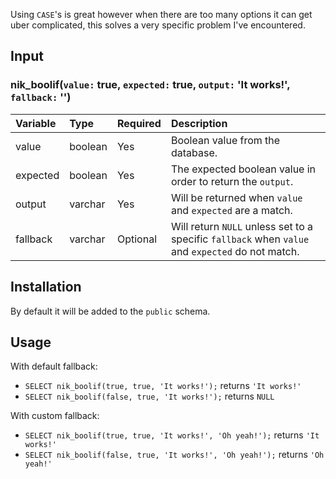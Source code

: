 Using `CASE`'s is great however when there are too many options it can get uber complicated, this solves a very specific problem I've encountered.

## Input

### nik_boolif(`value:` true, `expected:` true, `output:` 'It works!', `fallback:` '')

Variable | Type | Required | Description 
:------- | :--- | -------- | :----------
value | boolean |  Yes | Boolean value from the database.
expected | boolean | Yes | The expected boolean value in order to return the `output`.
output | varchar | Yes | Will be returned when `value` and `expected` are a match.
fallback | varchar | Optional | Will return `NULL` unless set to a specific `fallback` when `value` and `expected` do not match.


## Installation

By default it will be added to the `public` schema.

## Usage
With default fallback:
-  ```SELECT nik_boolif(true, true, 'It works!');``` returns `'It works!'`
-  ```SELECT nik_boolif(false, true, 'It works!');``` returns `NULL`

With custom fallback:
-  ```SELECT nik_boolif(true, true, 'It works!', 'Oh yeah!');``` returns `'It works!'`
-  ```SELECT nik_boolif(false, true, 'It works!', 'Oh yeah!');``` returns `'Oh yeah!'`

